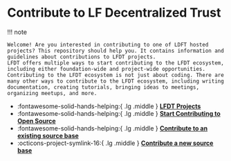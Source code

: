 [//]: # (SPDX-License-Identifier: CC-BY-4.0)

# Contribute to LF Decentralized Trust

!!! note

    Welcome! Are you interested in contributing to one of LDFT hosted projects? This repository should help you. It contains information and guidelines about contributions to LFDT projects.
    LFDT offers multiple ways to start contributing to the LFDT ecosystem, including either foundation-wide and project-wide opportunities.
    Contributing to the LFDT ecosystem is not just about coding. There are many other ways to contribute to the LFDT ecosystem, including writing documentation, creating tutorials, bringing ideas to meetings, organizing meetups, and more.



<div class="grid cards" markdown>
    
- :fontawesome-solid-hands-helping:{ .lg .middle } __[LFDT Projects](./projects.md)__
- :fontawesome-solid-hands-helping:{ .lg .middle } __[Start Contributing to Open Source](./start.md)__
- :fontawesome-solid-hands-helping:{ .lg .middle } __[Contribute to an existing source base](./contribute-to-an-existing-source-base.md)__
- :octicons-project-symlink-16:{ .lg .middle } __[Contribute a new source base](./contribute-a-new-source-base.md)__

</div>
